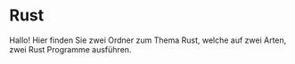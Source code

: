 # Rust
Hallo! Hier finden Sie zwei Ordner zum Thema Rust, welche auf zwei Arten, zwei Rust Programme ausführen.

